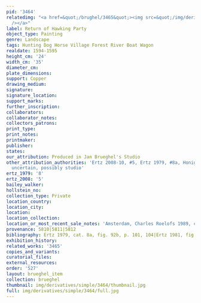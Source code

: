 ```yaml
---
pid: '3464'
relatedimg: "<a href=&quot;/brughel/3465&quot;><img src=&quot;/img/derivatives/simple/3465/thumbnail.jpg&quot;
  /></a>"
label: Return of Hawking Party
object_type: Painting
genre: Landscape
tags: Hunting Dog Horse Village Forest River Boat Wagon
realdate: 1594-1595
height_cm: '24'
width_cm: '35'
diameter_cm: 
plate_dimensions: 
support: Copper
drawing_medium: 
signature: 
signature_location: 
support_marks: 
further_inscription: 
collaborators: 
collaborator_notes: 
collectors_patrons: 
print_type: 
print_notes: 
printmaker: 
publisher: 
states: 
our_attribution: Produced in Jan Brueghel's Studio
other_attribution_authorities: 'Ertz 2008-10, #5, Ertz 1979, #8a, Honig database as
  uncertain, possibly studio'
ertz_1979: '8'
ertz_2008: '5'
bailey_walker: 
hollstein_no: 
collection_type: Private
location_country: 
location_city: 
location: 
location_collection: 
location_or_most_recent_sale_notes: 'Amsterdam, Charles Roelofs 1989, cat. #12'
provenance: 5810|5811|5812
bibliography: Ertz 1979, cat. 8a, fig. 92b, p. 101, 104|Ertz 1981, fig. 61
exhibition_history: 
related_works: '3465'
copies_and_variants: 
curatorial_files: 
external_resources: 
order: '527'
layout: brueghel_item
collection: brueghel
thumbnail: img/derivatives/simple/3464/thumbnail.jpg
full: img/derivatives/simple/3464/full.jpg
---
```


